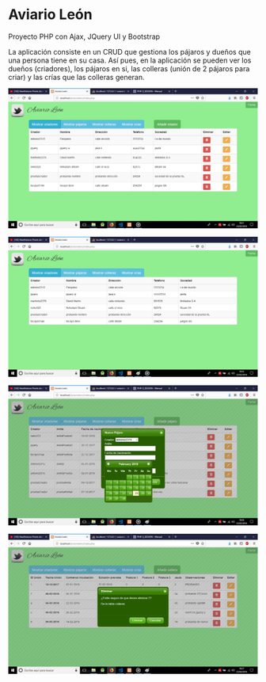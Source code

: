 # Aviario León
Proyecto PHP con Ajax, JQuery UI y Bootstrap


La aplicación consiste en un CRUD que gestiona los pájaros y dueños que una persona tiene en su casa.
Así pues, en la aplicación se pueden ver los dueños (criadores), los pájaros en si, las colleras (unión de 2 pájaros para criar) y las crías que las colleras generan.

![Index Admin](https://github.com/Dadvanced/proyectoPHP/blob/master/aviarioleon/screenshots/indexAdmin.jpg "indexAdmin")

![Index Usuario](https://github.com/Dadvanced/proyectoPHP/blob/master/aviarioleon/screenshots/indexUser.jpg "indexUser")

![Modal Abierto](https://github.com/Dadvanced/proyectoPHP/blob/master/aviarioleon/screenshots/openModal.jpg "openModal")

![Borrar registro](https://github.com/Dadvanced/proyectoPHP/blob/master/aviarioleon/screenshots/delete.jpg "delete")
